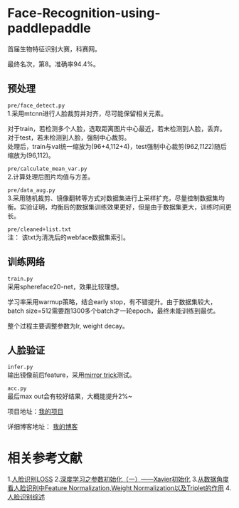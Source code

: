# Face-Recognition-using-paddlepaddle
首届生物特征识别大赛，科赛网。

最终名次，第8。准确率94.4%。
## 预处理
`pre/face_detect.py` \
1.采用mtcnn进行人脸裁剪并对齐，尽可能保留相关元素。

对于train，若检测多个人脸，选取距离图片中心最近，若未检测到人脸，丢弃。对于test，若未检测到人脸，强制中心裁剪。 \
处理后，train与val统一缩放为(96+4,112+4)，test强制中心裁剪(96*2,112*2)随后缩放为(96,112)。

`pre/calculate_mean_var.py` \
2.计算处理后图片均值与方差。

`pre/data_aug.py` \
3.采用随机裁剪、镜像翻转等方式对数据集进行上采样扩充，尽量控制数据集均衡。实验证明，均衡后的数据集训练效果更好，但是由于数据集更大，训练时间更长。

`pre/cleaned+list.txt` \
注： 该txt为清洗后的webface数据集索引。

## 训练网络
`train.py` \
采用sphereface20-net，效果比较理想。

学习率采用warmup策略，结合early stop，有不错提升。由于数据集较大，batch size=512需要跑1300多个batch才一轮epoch，最终未能训练到最优。

整个过程主要调整参数为lr, weight decay。

## 人脸验证
`infer.py` \
输出镜像前后feature，采用[mirror trick](https://github.com/happynear/NormFace/blob/master/MirrorFace.md)测试。

`acc.py` \
最后max out会有较好结果，大概能提升2%~



项目地址：[我的项目](https://www.kesci.com/home/project/5b713833a537e0001005beae)

详细博客地址： [我的博客](http://www.luameows.wang/2018/09/14/%E7%99%BE%E5%BA%A6%E7%94%9F%E7%89%A9%E7%89%B9%E5%BE%81%E8%AF%86%E5%88%AB%E5%A4%A7%E8%B5%9B-%E5%A4%8D%E8%B5%9B/#more)

# 相关参考文献
1.[人脸识别LOSS](https://zhuanlan.zhihu.com/p/34436551)
2.[深度学习之参数初始化（一）——Xavier初始化](https://blog.csdn.net/victoriaw/article/details/73000632)
3.[从数据角度看人脸识别中Feature Normalization,Weight Normalization以及Triplet的作用](https://zhuanlan.zhihu.com/p/33288325)
4.[人脸识别综述](https://xraft.github.io/2018/03/21/FaceRecognition/)


